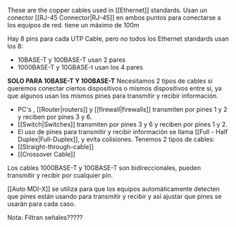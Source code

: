These are the copper cables used in [[Ethernet]] standards.
Usan un conector [[RJ-45 Connector|RJ-45]] en ambos puntos para conectarse a los equipos de red.
tiene un máximo de 100m

Hay 8 pins para cada UTP Cable, pero no todos los Ethernet standards usan los 8:
- 10BASE-T y 100BASE-T usan 2 pares
- 1000BASE-T y 10GBASE-t usan los 4 pares

**SOLO PARA 10BASE-T Y 100BASE-T**
Necesitamos 2 tipos de cables si queremos conectar ciertos dispositivos o mismos dispositivos entre si, ya que algunos usan los mismos pines para transmitir y recibir información.
- PC's , [[Router|routers]] y [[firewall|firewalls]] transmiten por pines 1 y 2  y reciben por pines 3 y 6.
- [[Switch|Switches]] transmiten por pines 3 y 6 y reciben por pines 1 y 2.
- El uso de pines para transmitir y recibir información se llama [[Full - Half Duplex|Full-Duplex]], y evita colisiones.
Tenemos 2 tipos de cables:
 - [[Straight-through-cable]]
 - [[Crossover Cable]]

Los cables 1000BASE-T y 10GBASE-T son bidireccionales, pueden transmitir y recibir por cualquier pin.

[[Auto MDI-X]] se utiliza para que los equipos automáticamente detecten que pines están usando para transmitir y recibir y así ajustar que pines se usarán para cada caso.

Nota: Filtran señales?????

 



